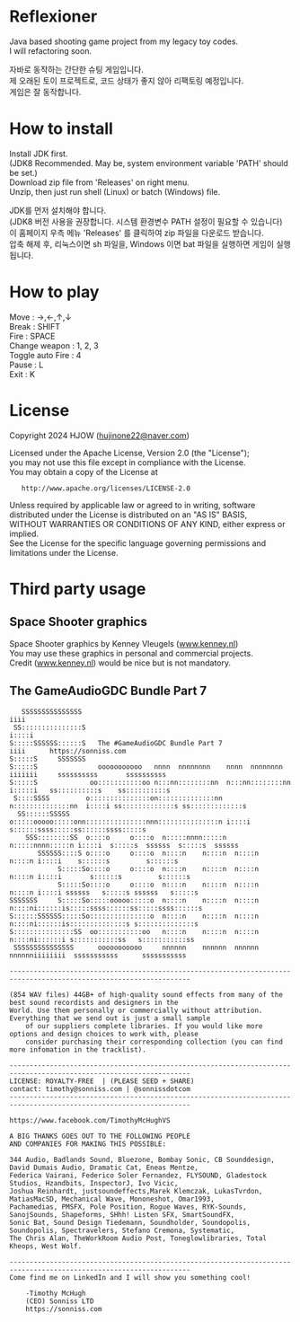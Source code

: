 # Reflexioner

Java based shooting game project from my legacy toy codes.  
I will refactoring soon.

자바로 동작하는 간단한 슈팅 게임입니다.  
제 오래된 토이 프로젝트로, 코드 상태가 좋지 않아 리팩토링 예정입니다.  
게임은 잘 동작합니다.

# How to install

Install JDK first.   
(JDK8 Recommended. May be, system environment variable 'PATH' should be set.)  
Download zip file from 'Releases' on right menu.  
Unzip, then just run shell (Linux) or batch (Windows) file.  

JDK를 먼저 설치해야 합니다.  
(JDK8 버전 사용을 권장합니다. 시스템 환경변수 PATH 설정이 필요할 수 있습니다)  
이 홈페이지 우측 메뉴 'Releases' 를 클릭하여 zip 파일을 다운로드 받습니다.  
압축 해제 후, 리눅스이면 sh 파일을, Windows 이면 bat 파일을 실행하면 게임이 실행됩니다.  

# How to play

Move : →,←,↑,↓  
Break : SHIFT  
Fire : SPACE  
Change weapon : 1, 2, 3  
Toggle auto Fire : 4  
Pause : L  
Exit : K  

# License

Copyright 2024 HJOW (hujinone22@naver.com)  
  
   Licensed under the Apache License, Version 2.0 (the "License");  
   you may not use this file except in compliance with the License.  
   You may obtain a copy of the License at  
  
       http://www.apache.org/licenses/LICENSE-2.0  
  
   Unless required by applicable law or agreed to in writing, software  
   distributed under the License is distributed on an "AS IS" BASIS,  
   WITHOUT WARRANTIES OR CONDITIONS OF ANY KIND, either express or implied.  
   See the License for the specific language governing permissions and  
   limitations under the License.
   
   
# Third party usage

## Space Shooter graphics

Space Shooter graphics by Kenney Vleugels (www.kenney.nl)  
You may use these graphics in personal and commercial projects.  
Credit (www.kenney.nl) would be nice but is not mandatory.  

## The GameAudioGDC Bundle Part 7  
                                                                                                                              
       SSSSSSSSSSSSSSS                                                        iiii                                            
     SS:::::::::::::::S                                                      i::::i                                           
    S:::::SSSSSS::::::S   The #GameAudioGDC Bundle Part 7                     iiii      https://sonniss.com                                  
    S:::::S     SSSSSSS                                                                                                       
    S:::::S               ooooooooooo   nnnn  nnnnnnnn    nnnn  nnnnnnnn    iiiiiii     ssssssssss       ssssssssss           
    S:::::S             oo:::::::::::oo n:::nn::::::::nn  n:::nn::::::::nn  i:::::i   ss::::::::::s    ss::::::::::s          
     S::::SSSS         o:::::::::::::::on::::::::::::::nn n::::::::::::::nn  i::::i ss:::::::::::::s ss:::::::::::::s         
      SS::::::SSSSS    o:::::ooooo:::::onn:::::::::::::::nnn:::::::::::::::n i::::i s::::::ssss:::::ss::::::ssss:::::s        
        SSS::::::::SS  o::::o     o::::o  n:::::nnnn:::::n  n:::::nnnn:::::n i::::i  s:::::s  ssssss  s:::::s  ssssss         
           SSSSSS::::S o::::o     o::::o  n::::n    n::::n  n::::n    n::::n i::::i    s::::::s         s::::::s              
                S:::::So::::o     o::::o  n::::n    n::::n  n::::n    n::::n i::::i       s::::::s         s::::::s           
                S:::::So::::o     o::::o  n::::n    n::::n  n::::n    n::::n i::::i ssssss   s:::::s ssssss   s:::::s         
    SSSSSSS     S:::::So:::::ooooo:::::o  n::::n    n::::n  n::::n    n::::ni::::::is:::::ssss::::::ss:::::ssss::::::s        
    S::::::SSSSSS:::::So:::::::::::::::o  n::::n    n::::n  n::::n    n::::ni::::::is::::::::::::::s s::::::::::::::s         
    S:::::::::::::::SS  oo:::::::::::oo   n::::n    n::::n  n::::n    n::::ni::::::i s:::::::::::ss   s:::::::::::ss          
     SSSSSSSSSSSSSSS      ooooooooooo     nnnnnn    nnnnnn  nnnnnn    nnnnnniiiiiiii  sssssssssss      sssssssssss            
                                                                                                                              
    -------------------------------------------------------------------------------------------------------------------        
                                                                                                                              
    (854 WAV files) 44GB+ of high-quality sound effects from many of the best sound recordists and designers in the           
    World. Use them personally or commercially without attribution. Everything that we send out is just a small sample        
        of our suppliers complete libraries. If you would like more options and design choices to work with, please           
        consider purchasing their corresponding collection (you can find more infomation in the tracklist).                   
                                                                                                                              
    -------------------------------------------------------------------------------------------------------------------       
    LICENSE: ROYALTY-FREE  | (PLEASE SEED + SHARE)                    contact: timothy@sonniss.com | @sonnissdotcom           
    -------------------------------------------------------------------------------------------------------------------       
                                                                                    https://www.facebook.com/TimothyMcHughVS   
    
    A BIG THANKS GOES OUT TO THE FOLLOWING PEOPLE  
    AND COMPANIES FOR MAKING THIS POSSIBLE:

    344 Audio, Badlands Sound, Bluezone, Bombay Sonic, CB Sounddesign, David Dumais Audio, Dramatic Cat, Eneas Mentze,
    Federica Vairani, Federico Soler Fernandez, FLYSOUND, Gladestock Studios, Hzandbits, InspectorJ, Ivo Vicic, 
    Joshua Reinhardt, justsoundeffects,Marek Klemczak, LukasTvrdon, MatiasMacSD, Mechanical Wave, Mononeshot, Omar1993, 
    Pachamedias, PMSFX, Pole Position, Rogue Waves, RYK-Sounds, SanojSounds, Shapeforms, SHhh! Listen SFX, SmartSoundFX, 
    Sonic Bat, Sound Design Tiedemann, Soundholder, Soundopolis, Soundopolis, Spectravelers, Stefano Cremona, Systematic, 
    The Chris Alan, TheWorkRoom Audio Post, Toneglowlibraries, Total Kheops, West Wolf.

    -------------------------------------------------------------------------------------------------------------------
    Come find me on LinkedIn and I will show you something cool!

        -Timothy McHugh
        (CEO) Sonniss LTD
        https://sonniss.com
